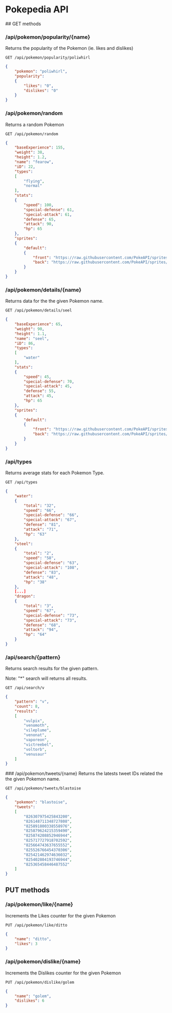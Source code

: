 # Pokepedia API

## GET methods

### /api/pokemon/popularity/{name}

Returns the popularity of the Pokemon (ie. likes and dislikes)

`GET /api/pokemon/popularity/poliwhirl`
```json
{
    "pokemon": "poliwhirl",
    "popularity":
    {
        "likes": "0",
        "dislikes": "0"
    }
}
```

### /api/pokemon/random
Returns a random Pokemon 

`GET /api/pokemon/random`
```json
{
    "baseExperience": 155,
    "weight": 38,
    "height": 1.2,
    "name": "fearow",
    "iD": 22,
    "types":
    [
        "flying",
        "normal"
    ],
    "stats":
    {
        "speed": 100,
        "special-defense": 61,
        "special-attack": 61,
        "defense": 65,
        "attack": 90,
        "hp": 65
    },
    "sprites":
    {
        "default":
        {
            "front": "https://raw.githubusercontent.com/PokeAPI/sprites/master/sprites/pokemon/22.png",
            "back": "https://raw.githubusercontent.com/PokeAPI/sprites/master/sprites/pokemon/back/22.png"
        }
    }
}
```

### /api/pokemon/details/{name}

Returns data for the the given Pokemon name.

`GET /api/pokemon/details/seel`
```json
{
    "baseExperience": 65,
    "weight": 90,
    "height": 1.1,
    "name": "seel",
    "iD": 86,
    "types":
    [
        "water"
    ],
    "stats":
    {
        "speed": 45,
        "special-defense": 70,
        "special-attack": 45,
        "defense": 55,
        "attack": 45,
        "hp": 65
    },
    "sprites":
    {
        "default":
        {
            "front": "https://raw.githubusercontent.com/PokeAPI/sprites/master/sprites/pokemon/86.png",
            "back": "https://raw.githubusercontent.com/PokeAPI/sprites/master/sprites/pokemon/back/86.png"
        }
    }
}
```

### /api/types

Returns average stats for each Pokemon Type.

`GET /api/types`
```json
{
    "water":
    {
        "total": "32",
        "speed": "66",
        "special-defense": "66",
        "special-attack": "67",
        "defense": "81",
        "attack": "71",
        "hp": "63"
    },
    "steel":
    {
        "total": "2",
        "speed": "58",
        "special-defense": "63",
        "special-attack": "108",
        "defense": "83",
        "attack": "48",
        "hp": "38"
    },
    [...]
    "dragon":
    {
        "total": "3",
        "speed": "67",
        "special-defense": "73",
        "special-attack": "73",
        "defense": "68",
        "attack": "94",
        "hp": "64"
    }
}
```

### /api/search/{pattern}

Returns search results for the given pattern. 

Note: "*" search will returns all results.

`GET /api/search/v`
```json
{
    "pattern": "v",
    "count": 8,
    "results":
    [
        "vulpix",
        "venomoth",
        "vileplume",
        "venonat",
        "vaporeon",
        "victreebel",
        "voltorb",
        "venusaur"
    ]
}
```

### /api/pokemon/tweets/{name}
Returns the latests tweet IDs related the the given Pokemon name.


`GET /api/pokemon/tweets/blastoise`
```json
{
    "pokemon": "blastoise",
    "tweets":
    [
        "826307975425843200",
        "826148711348727808",
        "825891800338558976",
        "825879624215359490",
        "825874208852946944",
        "825717727918702592",
        "825664743637655552",
        "825526766454370306",
        "825421462974636032",
        "825402804193746944",
        "825365458446487552"
    ]
}
```

## PUT methods

### /api/pokemon/like/{name}

Increments the Likes counter for the given Pokemon

`PUT /api/pokemon/like/ditto`
```json
{
    "name": "ditto",
    "likes": 3
}
```


### /api/pokemon/dislike/{name}

Increments the Dislikes counter for the given Pokemon

`PUT /api/pokemon/dislike/golem`
```json
{
    "name": "golem",
    "dislikes": 6
}
```
